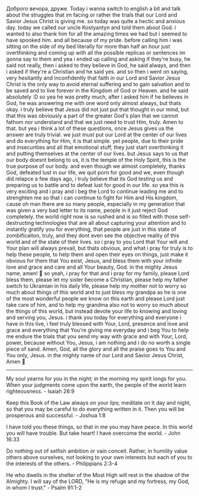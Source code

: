 Доброго вечора, друже. Today i wanna switch to english a bit and talk about the struggles that im facing or rather the trials that our Lord and Savior Jesus Christ is giving me. so today was quite a hectic and anxious day. today we called our uncle Kostyantyn and told them about God. i wanted to also thank him for all the amazing times we had but i seemed to have spooked him. and all because of my pride. before calling him i was sitting on the side of my bed literally for more than half an hour just overthinking and coming up with all the possible replicas or sentences im gonna say to them and yea i ended up calling and asking if they're busy, he said not really, then i asked to they believe in God, he said always, and then i asked if they're a Christian and he said yes. and so then i went on saying, very hesitantly and inconfidently that faith in our Lord and Savior Jesus Christ is the only way to avoid eternal suffering and to gain salvation and to be saved and to live forever in the Kingdom of God or Heaven. and he said absolutely :D so yea he was pretty much, after i asked him if he believes in God, he was answering me with one word only almost always, but thats okay. i truly believe that Jesus did not just put that thought in our mind, but that this was obviously a part of the greater God's plan that we cannot fathom nor understand and that we just need to trust Him, truly. Amen to that. but yea i think a lot of these questions, once Jesus gives us the answer are truly trivial. we just must put our Lord at the center of our lives and do everything for Him, it is that simple. yet people, due to their pride and insecurities and all that emotional stuff, they just start overthinking it and putting themselves at the center of our lives. but Jesus says to us that our body doesnt belong to us, it is the temple of the Holy Spirit, this is the true purpose of our body. and even though we almost completely, thanks God, defeated lust in our life, we quit porn for good and we, even though did relapce a few days ago, i truly believe that its God testing us and preparing us to battle and to defeat lust for good in our life. so yea this is very exciting and i pray and i beg the Lord to continue leading me and to strenghten me so that i can continue to fight for Him and His kingdom, cause oh man there are so many people, especially in my generation that was given a very bad letter to its name, people in it just reject God completely. the world right now is so rushed and is so filled with those self-destructing technologies that are all about capturing your attention and to instantly gratify you for everything, that people are just in this state of zombificaiton, truly, and they dont even see the objective reality of this world and of the state of their lives. so i pray to you Lord that Your will and Your plan will always prevail, but thats obvious, and what i pray for truly is to help these people, to help them and open their eyes on things, just make it obvious for them that You exist, Jesus, and bless them with your infinite love and grace and care and all Your beauty, God. in the mighty Jesus name, amen! 🙏 so yeah, i pray for that and i pray for my family, please Lord bless them, please let my sister become a Christian, please help my father switch to Ukrainian in his daily life, please help my mother not to worry so much about things of this world and to just bless my grandpa as he is one of the most wonderful people we know on this earth and please Lord just take care of him, and to help my grandma also not to worry so much about the things of this world, but instead devote your life to knowing and loving and serving you, Jesus. i thank you today for everything and everyone i have in this live, i feel truly blessed with Your, Lord, presence and love and grace and everything that You're giving me everyday and i beg You to help me endure the trials that you send my way with grace and with Your, Lord, power, because without You, Jesus, i am nothing and i do no worth a single piece of sand. Amen, God, all the glory and all the praise goes to You and You only, Jesus. in the mighty name of our Lord and Savior Jesus Christ, Amen 🙏

---

My soul yearns for you in the night; in the morning my spirit longs for you. When your judgments come upon the earth, the people of the world learn righteousness. - Isaiah 26:9

Keep this Book of the Law always on your lips; meditate on it day and night, so that you may be careful to do everything written in it. Then you will be prosperous and successful. - Joshua 1:8

I have told you these things, so that in me you may have peace. In this world you will have trouble. But take heart! I have overcome the world. - John 16:33

Do nothing out of selfish ambition or vain conceit. Rather, in humility value others above ourselves, not looking to your own interests but each of you to the interests of the others. - Philippians 2:3-4

He who dwells in the shelter of the Most High will rest in the shadow of the Almighty. I will say of the LORD, "He is my refuge and my fortress, my God, in whom I trust." - Psalm 91:1-2
